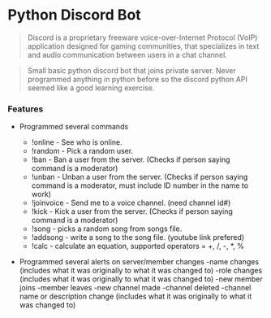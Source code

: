 # Python Discord Bot

>Discord is a proprietary freeware voice-over-Internet Protocol (VoIP) application designed for gaming communities, that specializes in text and audio communication between users in a chat channel.

>Small basic python discord bot that joins private server. Never programmed anything in python before so the discord python API seemed like a good learning exercise.

### Features

- Programmed several commands
  - !online - See who is online.
  - !random - Pick a random user.
  - !ban - Ban a user from the server. (Checks if person saying command is a moderator)
  - !unban - Unban a user from the server. (Checks if person saying command is a moderator, must include ID number in the name to work)
  - !joinvoice - Send me to a voice channel. (need channel id#)
  - !kick - Kick a user from the server. (Checks if person saying command is a moderator)
  - !song - picks a random song from songs file.
  - !addsong - write a song to the song file. (youtube link prefered)
  - !calc - calculate an equation, supported operators = +, /, -, *, %

- Programmed several alerts on server/member changes
  -name changes (includes what it was originally to what it was changed to)
  -role changes (includes what it was originally to what it was changed to)
  -new member joins
  -member leaves
  -new channel made 
  -channel deleted
  -channel name or description change (includes what it was originally to what it was changed to)
